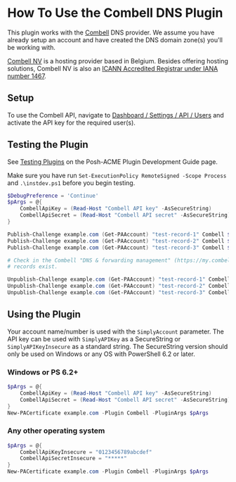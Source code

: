 # How To Use the Combell DNS Plugin

This plugin works with the [Combell][1] DNS provider. We assume you have already setup an account and have created the
DNS domain zone(s) you'll be working with.

[Combell NV][1] is a hosting provider based in Belgium. Besides offering hosting solutions, Combell NV is also an 
[ICANN Accredited Registrar under IANA number 1467](https://www.icann.org/en/accredited-registrars?sort-direction=asc&sort-param=name&page=1&iana-number=1467&country=Belgium).

## Setup

To use the Combell API, navigate to [Dashboard / Settings / API / Users](https://my.combell.com/en/settings/api/users)
and activate the API key for the required user(s).

## Testing the Plugin

See [Testing Plugins][2] on the Posh-ACME Plugin Development Guide page.

Make sure you have run `Set-ExecutionPolicy RemoteSigned -Scope Process` and `.\instdev.ps1` before you begin testing.

``` powershell
$DebugPreference = 'Continue'
$pArgs = @{
    CombellApiKey = (Read-Host "Combell API key" -AsSecureString)
    CombellApiSecret = (Read-Host "Combell API secret" -AsSecureString)
}

Publish-Challenge example.com (Get-PAAccount) "test-record-1" Combell $pArgs -Verbose
Publish-Challenge example.com (Get-PAAccount) "test-record-2" Combell $pArgs -Verbose
Publish-Challenge example.com (Get-PAAccount) "test-record-3" Combell $pArgs -Verbose

# Check in the Combell "DNS & forwarding management" (https://my.combell.com/en/product/dns) portal whether the test
# records exist. 

Unpublish-Challenge example.com (Get-PAAccount) "test-record-1" Combell $pArgs -Verbose
Unpublish-Challenge example.com (Get-PAAccount) "test-record-2" Combell $pArgs -Verbose
Unpublish-Challenge example.com (Get-PAAccount) "test-record-3" Combell $pArgs -Verbose
```

## Using the Plugin

Your account name/number is used with the `SimplyAccount` parameter. The API key can be used with `SimplyAPIKey` as a SecureString or `SimplyAPIKeyInsecure` as a standard string. The SecureString version should only be used on Windows or any OS with PowerShell 6.2 or later.

### Windows or PS 6.2+

``` powershell
$pArgs = @{
    CombellApiKey = (Read-Host "Combell API key" -AsSecureString)
    CombellApiSecret = (Read-Host "Combell API secret" -AsSecureString)
}
New-PACertificate example.com -Plugin Combell -PluginArgs $pArgs
```

### Any other operating system

``` powershell
$pArgs = @{
    CombellApiKeyInsecure = "0123456789abcdef"
    CombellApiSecretInsecure = "*****"
}
New-PACertificate example.com -Plugin Combell -PluginArgs $pArgs
```

[1]: https://www.combell.com/
[2]: https://poshac.me/docs/v4/Plugins/Plugin-Development-Guide/#testing-plugins
